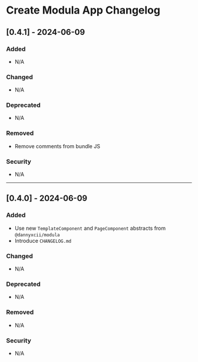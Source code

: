 # Create Modula App Changelog

## [0.4.1] - 2024-06-09
### Added
- N/A

### Changed
- N/A

### Deprecated
- N/A

### Removed
- Remove comments from bundle JS

### Security
- N/A

---

## [0.4.0] - 2024-06-09
### Added
- Use new `TemplateComponent` and `PageComponent` abstracts from `@dannyxcii/modula`
- Introduce `CHANGELOG.md`

### Changed
- N/A

### Deprecated
- N/A

### Removed
- N/A

### Security
- N/A